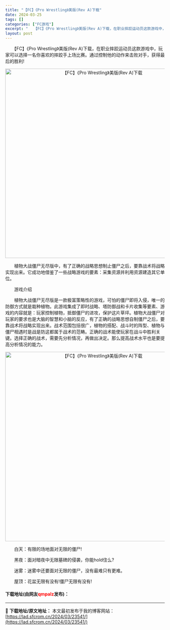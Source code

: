 ```yaml
---
title: "【FC】《Pro Wrestling》美版(Rev A)下载"
date: 2024-03-25
tags: []
categories: ["FC游戏"]
excerpt: "　　【FC】《Pro Wrestling》美版(Rev A)下载，在职业摔跤运动员这款游戏中，玩家可以选择一名你喜欢的摔跤手上场比赛。通过控制他的动作来击败对手，获得最后的胜利! 　　植物大战僵尸无尽版中，有了正确的战略思想制止僵尸之后，要靠战术将战略实现出来。它成功地借鉴了一些战略游戏的要素：采集&hellip;"
layout: post
---
```


 <p>　　【FC】《Pro Wrestling》美版(Rev A)下载，在职业摔跤运动员这款游戏中，玩家可以选择一名你喜欢的摔跤手上场比赛。通过控制他的动作来击败对手，获得最后的胜利!</p> <p align="center"><img align="" border="0" src="https://lad.sfcrom.cn/wp-content/uploads/2024/03/20240325_6601981b6b23c.png" width="598" alt="【FC】《Pro Wrestling》美版(Rev A)下载" /></p> <p>　　植物大战僵尸无尽版中，有了正确的战略思想制止僵尸之后，要靠战术将战略实现出来。它成功地借鉴了一些战略游戏的要素：采集资源并利用资源建造其它单位。</p> <p>　　游戏介绍</p> <p>　　植物大战僵尸无尽版是一款极富策略性的游戏，可怕的僵尸即将入侵，唯一的防御方式就是栽种植物。此游戏集成了即时战略、塔防御战和卡片收集等要素、游戏的内容就是：玩家控制植物，抵御僵尸的进攻，保护这片草坪。植物大战僵尸对玩家的要求也是大脑的智慧和小脑的反应，有了正确的战略思想自制僵尸之后，要靠战术将战略实现出来。战术范围包括很广，植物的搭配、战斗时的阵型、植物与僵尸相遇时是战是防这都属于战术的范畴。正确的战术能使玩家在战斗中胜利关键。选择正确的战术，需要先分析情况，再做出决定。那么提高战术水平也是要提高分析情况的能力。</p> <p align="center"><img align="" border="0" src="https://lad.sfcrom.cn/wp-content/uploads/2024/03/20240325_6601981d352c0.png" width="598" alt="【FC】《Pro Wrestling》美版(Rev A)下载" /></p> <p>　　白天：有限的场地面对无限的僵尸!</p> <p>　　黑夜：面对暗夜中无限墓碑的侵袭，你能hold住么?</p> <p>　　迷雾：迷雾中还要面对无限的僵尸，没有最难只有更难。</p> <p>　　屋顶：花盆无限有没有!僵尸无限有没有!</p> <p><h4>下载地址(由网友<font color="red">qmpalz</font>发布)：</h4></p> 

---
📖 **下载地址/原文地址：** 本文最初发布于我的博客网站：[https://lad.sfcrom.cn/2024/03/23541/](https://lad.sfcrom.cn/2024/03/23541/)
